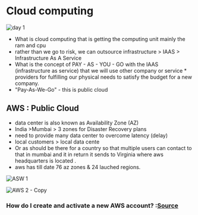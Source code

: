 
# Cloud computing
![day 1](https://user-images.githubusercontent.com/49730521/84362878-8bd6dd00-abeb-11ea-9ea6-0a40fdb6af98.jpeg)

* What is cloud computing that is getting the computing unit mainly the ram and cpu
* rather than we go to risk, we can outsource infrastructure > IAAS > Infrastructure As A Service
* What is  the concept of PAY - AS - YOU - GO with the IAAS (infrastructure as service) that we will use other company or service * providers for fulfilling our physical needs to satisfy the budget for a new company.
* "Pay-As-We-Go" - this is public cloud

## AWS : Public Cloud
- data center is also known as Availability Zone (AZ)
- India >Mumbai > 3 zones for Disaster Recovery plans
- need to provide many data center to overcome latency (delay)
- local customers > local data cente
- Or as should be there for a country so that multiple users can contact to that in mumbai and it in return it sends to Virginia where aws headquarters is located .
- aws has till date 76 az zones & 24 lauched regions.

![ASW 1](https://user-images.githubusercontent.com/49730521/83356101-63e0b180-a381-11ea-8a2c-b52f964d88a3.PNG)

![AWS 2 - Copy](https://user-images.githubusercontent.com/49730521/83356104-68a56580-a381-11ea-8eca-b3b1ebcc0581.PNG)


### How do I create and activate a new AWS account? :[Source](https://aws.amazon.com/premiumsupport/knowledge-center/create-and-activate-aws-account/)

